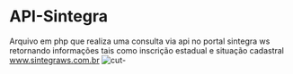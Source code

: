 # API-Sintegra
Arquivo em php que realiza uma consulta via api no portal sintegra ws retornando informações tais como inscrição estadual e situação cadastral
<br>
<a href="https://www.sintegraws.com.br" rel="nofollow">www.sintegraws.com.br</a>
![cut-](https://user-images.githubusercontent.com/53876312/62970716-7be14780-bde6-11e9-98a6-0dfc1f5aec50.PNG)
